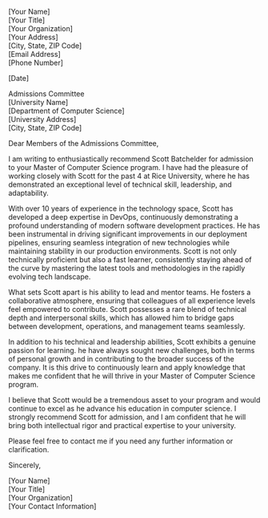 [Your Name]  
[Your Title]  
[Your Organization]  
[Your Address]  
[City, State, ZIP Code]  
[Email Address]  
[Phone Number]  

[Date]

Admissions Committee  
[University Name]  
[Department of Computer Science]  
[University Address]  
[City, State, ZIP Code]

Dear Members of the Admissions Committee,

I am writing to enthusiastically recommend Scott Batchelder for admission to your Master of Computer Science program. I have had the pleasure of working closely with Scott for the past 4 at Rice University, where he has demonstrated an exceptional level of technical skill, leadership, and adaptability.

With over 10 years of experience in the technology space, Scott has developed a deep expertise in DevOps, continuously demonstrating a profound understanding of modern software development practices. He has been instrumental in driving significant improvements in our deployment pipelines, ensuring seamless integration of new technologies while maintaining stability in our production environments. Scott is not only technically proficient but also a fast learner, consistently staying ahead of the curve by mastering the latest tools and methodologies in the rapidly evolving tech landscape.

What sets Scott apart is his ability to lead and mentor teams. He fosters a collaborative atmosphere, ensuring that colleagues of all experience levels feel empowered to contribute. Scott possesses a rare blend of technical depth and interpersonal skills, which has allowed him to bridge gaps between development, operations, and management teams seamlessly.

In addition to his technical and leadership abilities, Scott exhibits a genuine passion for learning. he have always sought new challenges, both in terms of personal growth and in contributing to the broader success of the company. It is this drive to continuously learn and apply knowledge that makes me confident that he will thrive in your Master of Computer Science program.

I believe that Scott would be a tremendous asset to your program and would continue to excel as he advance his education in computer science. I strongly recommend Scott for admission, and I am confident that he will bring both intellectual rigor and practical expertise to your university.

Please feel free to contact me if you need any further information or clarification.

Sincerely,

[Your Name]  
[Your Title]  
[Your Organization]  
[Your Contact Information]  